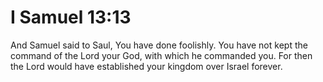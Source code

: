# I Samuel 13:13

And Samuel said to Saul, You have done foolishly. You have not kept the command of the Lord your God, with which he commanded you. For then the Lord would have established your kingdom over Israel forever.
